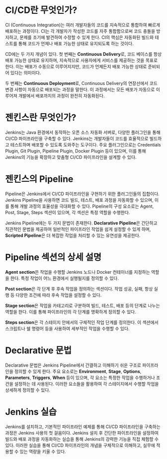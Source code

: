 
# CI/CD란 무엇인가?

CI (Continuous Integration)는 여러 개발자들의 코드를 지속적으로 통합하여 빠르게 배포하는 과정이다. CI는 각 개발자가 작성한 코드를 자주 통합함으로써 코드 충돌을 방지하고, 문제를 조기에 발견하여 수정할 수 있게 한다. CI의 핵심은 자동화된 빌드와 테스트를 통해 코드가 언제나 배포 가능한 상태로 유지되도록 하는 것이다.

CD에는 두 가지 개념이 있다. 첫 번째는 **Continuous Delivery**로, 코드 베이스를 항상 배포 가능한 상태로 유지하며, 지속적으로 사용자에게 서비스를 제공하는 것을 목표로 한다. 이는 배포가 수동으로 이루어지지만, 코드가 언제든지 배포 가능한 상태로 준비되어 있다는 의미이다.

두 번째는 **Continuous Deployment**로, Continuous Delivery의 연장선에서 코드 변경 사항이 자동으로 배포되는 과정을 말한다. 이 과정에서는 모든 배포가 자동으로 이루어져 개발에서 배포까지의 과정이 완전히 자동화된다.

# 젠킨스란 무엇인가?

Jenkins는 Java 환경에서 동작하는 오픈 소스 자동화 서버로, 다양한 플러그인을 통해 CI/CD 파이프라인을 구축할 수 있다. Jenkins는 개발자들이 코드를 효율적으로 빌드하고 테스트하며 배포할 수 있도록 도와주는 도구이다. 주요 플러그인으로는 Credentials Plugin, Git Plugin, Pipeline Plugin, Docker Plugin 등이 있으며, 이를 통해 Jenkins의 기능을 확장하고 맞춤형 CI/CD 파이프라인을 설계할 수 있다.

# 젠킨스의 Pipeline

Pipeline은 Jenkins에서 CI/CD 파이프라인을 구현하기 위한 플러그인들의 집합이다. Jenkins Pipeline을 사용하면 코드 빌드, 테스트, 배포 과정을 자동화할 수 있으며, 이를 통해 개발 과정의 효율성을 극대화할 수 있다. Pipeline의 구성 요소로는 Agent, Post, Stage, Steps 섹션이 있으며, 각 섹션은 특정 역할을 수행한다. 

Jenkins Pipeline에는 두 가지 문법이 존재한다. **Declarative Pipeline**은 간단하고 직관적인 문법을 제공하여 일반적인 파이프라인 작업을 쉽게 설정할 수 있게 하며, **Scripted Pipeline**은 더 복잡한 작업을 처리할 수 있는 유연성을 제공한다.

# Pipeline 섹션의 상세 설명

**Agent section**은 작업을 수행할 Jenkins 노드나 Docker 컨테이너를 지정하는 역할을 한다. 특정 작업이 어느 환경에서 실행될지를 정의할 수 있다.

**Post section**은 각 단계 후 후속 작업을 정의하는 섹션이다. 작업 성공, 실패, 항상 실행 등 다양한 조건에 따라 후속 작업을 설정할 수 있다.

**Stage section**은 작업을 카테고리로 구분하여 빌드, 테스트, 배포 등의 단계로 나누는 역할을 한다. 이를 통해 파이프라인의 각 단계를 명확하게 정의할 수 있다.

**Steps section**은 각 스테이지 안에서의 구체적인 작업 단계를 정의한다. 이 섹션에서 스크립트나 쉘 명령어 등을 사용하여 세부적인 작업을 수행할 수 있다.

# Declarative 문법

Declarative 문법은 Jenkins Pipeline에서 간결하고 이해하기 쉬운 구조로 파이프라인을 정의할 수 있게 한다. 주요 요소로는 **Environment**, **Stage**, **Options**, **Parameters**, **Triggers**, **When** 등이 있으며, 각 요소는 특정한 작업을 수행하거나 조건을 설정하는 데 사용된다. 이러한 요소들을 활용하여 각 스테이지에서 수행할 작업을 상세하게 정의할 수 있다.

# Jenkins 실습

Jenkins를 설치하고, 기본적인 파이프라인 예제를 통해 CI/CD 파이프라인을 구축하는 과정은 Jenkins 사용의 첫 걸음이다. Jenkins 설치 후 간단한 파이프라인을 설정하여 빌드와 배포 과정을 자동화하는 실습을 통해 Jenkins의 강력한 기능을 직접 체험할 수 있다. 이러한 실습을 통해 CI/CD 파이프라인의 개념을 구체적으로 이해하고, 실무에 적용할 수 있는 역량을 키울 수 있다.
